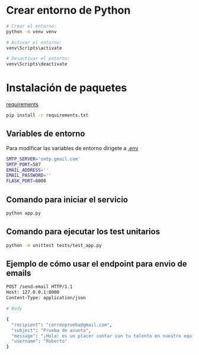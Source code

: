 # Crear entorno de Python

```bash
# Crear el entorno:
python -m venv venv

# Activar el entorno:
venv\Scripts\activate

# Desactivar el entorno:
venv\Scripts\deactivate
```

# Instalación de paquetes
[requirements](requirements.txt)

```bash
pip install -r requirements.txt
```

## Variables de entorno
Para modificar las variables de entorno dirigete a [.env](.env)

```bash
SMTP_SERVER='smtp.gmail.com'
SMTP_PORT=587
EMAIL_ADDRESS=''
EMAIL_PASSWORD=''
FLASK_PORT=8000
```

## Comando para iniciar el servicio

```bash
python app.py
```

## Comando para ejecutar los test unitarios

```bash
python -m unittest tests/test_app.py
```

## Ejemplo de cómo usar el endpoint para envio de emails

```bash
POST /send-email HTTP/1.1
Host: 127.0.0.1:8000
Content-Type: application/json

# Body

{
  "recipient": "correoprueba@gmail.com",
  "subject": "Prueba de asunto",
  "message": "¡Hola! es un placer contar con tu talento en nuestro equipo.",
  "username": "Roberto"
}
```